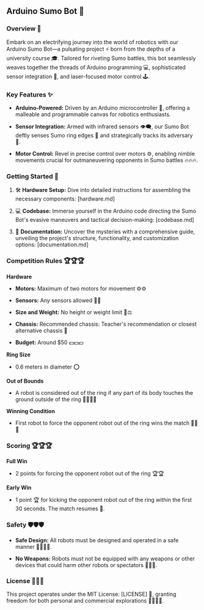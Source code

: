 ## Arduino Sumo Bot 🤖

### Overview 📖

Embark on an electrifying journey into the world of robotics with our Arduino Sumo Bot—a pulsating project ⚡️ born from the depths of a university course 🎓. Tailored for riveting Sumo battles, this bot seamlessly weaves together the threads of Arduino programming 💻, sophisticated sensor integration 📡, and laser-focused motor control 🕹️.

### Key Features ✨

* **Arduino-Powered:** Driven by an Arduino microcontroller 🧠, offering a malleable and programmable canvas for robotics enthusiasts.

* **Sensor Integration:** Armed with infrared sensors 👁️‍🗨️, our Sumo Bot deftly senses Sumo ring edges 📏 and strategically tracks its adversary 🥷.

* **Motor Control:** Revel in precise control over motors ⚙️, enabling nimble movements crucial for outmaneuvering opponents in Sumo battles 🔥🔥🔥.

### Getting Started 🚀

1. 🛠️ **Hardware Setup:** Dive into detailed instructions for assembling the necessary components: [hardware.md]

2. 💻 **Codebase:** Immerse yourself in the Arduino code directing the Sumo Bot's evasive maneuvers and tactical decision-making: [codebase.md]

3. 📘 **Documentation:** Uncover the mysteries with a comprehensive guide, unveiling the project's structure, functionality, and customization options: [documentation.md]

### Competition Rules 🏆🏆🏆

**Hardware**

* **Motors:** Maximum of two motors for movement ⚙️⚙️

* **Sensors:** Any sensors allowed 📡📡

* **Size and Weight:** No height or weight limit 📏⚖️

* **Chassis:** Recommended chassis: Teacher's recommendation or closest alternative chassis 🚙

* **Budget:** Around $50 💵💵💵

**Ring Size**

* 0.6 meters in diameter ⭕️

**Out of Bounds**

* A robot is considered out of the ring if any part of its body touches the ground outside of the ring 🙅‍♀️🙅‍♂️

**Winning Condition**

* First robot to force the opponent robot out of the ring wins the match 🎉🎉🎉

### Scoring 🏆🏆🏆

**Full Win**

* 2 points for forcing the opponent robot out of the ring 🏆🏆

**Early Win**

* 1 point 🏆 for kicking the opponent robot out of the ring within the first 30 seconds. The match resumes 🔁.

### Safety 🛡️🛡️🛡️

* **Safe Design:** All robots must be designed and operated in a safe manner 👷‍♀️👷‍♂️.

* **No Weapons:** Robots must not be equipped with any weapons or other devices that could harm other robots or spectators 🚫🚫🚫.

### License 📜📜📜

This project operates under the MIT License: [LICENSE] 📑, granting freedom for both personal and commercial explorations 👨‍💼👩‍💼.
